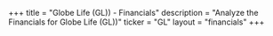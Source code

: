 +++
title = "Globe Life (GL)) - Financials"
description = "Analyze the Financials for Globe Life (GL))"
ticker = "GL"
layout = "financials"
+++

